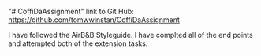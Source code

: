 "# CoffiDaAssignment" 
link to Git Hub: https://github.com/tomwwinstan/CoffiDaAssignment

I have followed the AirB&B Styleguide.
I have complted all of the end points and attempted both of the extension tasks.
